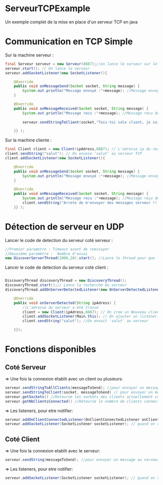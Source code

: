 # ServeurTCPExample
Un exemple complet de la mise en place d'un serveur TCP en java

# Communication en TCP Simple

Sur la machine serveur : 
```java
final Serveur serveur = new Serveur(8887);//on lance le serveur sur le port 8887
serveur.start(); // On lance le serveur
serveur.addSocketListener(new SocketListener(){

	@Override
	public void onMessageSend(Socket socket, String message) {
		System.out.println("Message envoyé :"+message); //Message envoyé à un client
	}

	@Override
	public void onMessageReceived(Socket socket, String message) {
		System.out.println("Message recu :"+message); //Message recu depuis un client
		
		serveur.sendStringToClient(socket,"Tais-toi sale client, je suis le serveur tout puissant !"); // On répond au client qui nous harcèle

	}} );
```

Sur la machine cliente : 
```java
final Client client = new Client(ipAdress,8887); // L'adresse ip du serveur (ou "localhost", si même machine), le port sur lequel le serveur est lancé. On se connecte au serveur
client.sendString("salut"); // On envoie 'salut' au serveur TCP
client.addSocketListener(new SocketListener(){

	@Override
	public void onMessageSend(Socket socket, String message) {
		System.out.println("Message envoyé :"+message); //Message envoyé au serveur
	}

	@Override
	public void onMessageReceived(Socket socket, String message) {
		System.out.println("Message recu :"+message); //Message reçu depuis le serveur
		client.sendString("Arrete de m'envoyer des messages serveur !! :)"); // On répond au serveur
	}} );
```
# Détection de serveur en UDP

Lancer le code de detection du serveur coté serveur : 

```java
//Premier parametre : Timeout avant de reessayer
//Deuxième paramètre :  Nombre d'essai
new DiscoverServerThread(2000,20).start(); //Lance le thread pour que les clients auto-détectent ce serveur
```

Lancer le code de detection du serveur coté client : 

```java

DiscoveryThread discoveryThread = new DiscoveryThread();
discoveryThread.start();// Lance la recherche du serveur
discoveryThread.addOnServerDetectedListener(new OnServerDetectedListener(){

	@Override
	public void onServerDetected(String ipAdress) {
		//L'adresse du serveur a été trouvé
		client = new Client(ipAdress,8887); // On cree un Nouveau client TCP
		client.addSocketListener(Main.this); // On ajouter un listener pour lire ce qui est envoyé et recu par ce client
		client.sendString("salut"); //On envoit 'salut' au serveur 

	}});
 ```


# Fonctions disponibles

## Coté Serveur

=> Une fois la connexion établit avec un client ou plusieurs:
```java
serveur.sendStringToAllClients(messageToSend); //pour envoyer un message a tout le monde
serveur.sendStringToClient(socket, messageToSend) // pour envoyer un message a un client en particulier
serveur.getSockets() //Retourne les sockets des clients actuellement connectés
serveur.getNbClientsConnected() //Retourne le nombre de clients connecte
```
=> Les listeners, pour etre notifier:
```java
serveur.addOnClientConnectedListener(OnClientConnectedListener onClientConnectedListener);  // quand un client se connecte ou se deconnecte
serveur.addSocketListener(SocketListener socketListener); // quand on recoit ou on emet un message
```
 
 ## Coté Client

=> Une fois la connexion etablit avec le serveur:
```java
serveur.sendString(messageToSend); //pour envoyer un message au serveur
```
=> Les listeners, pour etre notifier:
```java
serveur.addSocketListener(SocketListener socketListener); // quand on recoit ou on emet un message
```


